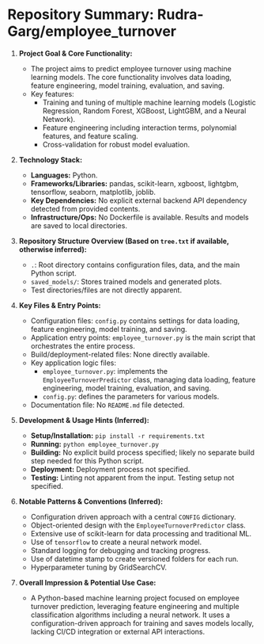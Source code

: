
# Repository Summary: Rudra-Garg/employee_turnover

1.  **Project Goal & Core Functionality:**
    *   The project aims to predict employee turnover using machine learning models. The core functionality involves data loading, feature engineering, model training, evaluation, and saving.
    *   Key features:
        *   Training and tuning of multiple machine learning models (Logistic Regression, Random Forest, XGBoost, LightGBM, and a Neural Network).
        *   Feature engineering including interaction terms, polynomial features, and feature scaling.
        *   Cross-validation for robust model evaluation.

2.  **Technology Stack:**
    *   **Languages:** Python.
    *   **Frameworks/Libraries:** pandas, scikit-learn, xgboost, lightgbm, tensorflow, seaborn, matplotlib, joblib.
    *   **Key Dependencies:** No explicit external backend API dependency detected from provided contents.
    *   **Infrastructure/Ops:** No Dockerfile is available. Results and models are saved to local directories.

3.  **Repository Structure Overview (Based on `tree.txt` if available, otherwise inferred):**
    *   `.`: Root directory contains configuration files, data, and the main Python script.
    *   `saved_models/`: Stores trained models and generated plots.
    *   Test directories/files are not directly apparent.

4.  **Key Files & Entry Points:**
    *   Configuration files: `config.py` contains settings for data loading, feature engineering, model training, and saving.
    *   Application entry points: `employee_turnover.py` is the main script that orchestrates the entire process.
    *   Build/deployment-related files: None directly available.
    *   Key application logic files:
        * `employee_turnover.py`: implements the `EmployeeTurnoverPredictor` class, managing data loading, feature engineering, model training, evaluation, and saving.
        * `config.py`: defines the parameters for various models.
    *   Documentation file: No `README.md` file detected.

5.  **Development & Usage Hints (Inferred):**
    *   **Setup/Installation:** `pip install -r requirements.txt`
    *   **Running:** `python employee_turnover.py`
    *   **Building:** No explicit build process specified; likely no separate build step needed for this Python script.
    *   **Deployment:** Deployment process not specified.
    *   **Testing:** Linting not apparent from the input. Testing setup not specified.

6.  **Notable Patterns & Conventions (Inferred):**
    *   Configuration driven approach with a central `CONFIG` dictionary.
    *   Object-oriented design with the `EmployeeTurnoverPredictor` class.
    *   Extensive use of scikit-learn for data processing and traditional ML.
    *   Use of `tensorflow` to create a neural network model.
    *   Standard logging for debugging and tracking progress.
    *   Use of datetime stamp to create versioned folders for each run.
    *   Hyperparameter tuning by GridSearchCV.

7.  **Overall Impression & Potential Use Case:**
    *   A Python-based machine learning project focused on employee turnover prediction, leveraging feature engineering and multiple classification algorithms including a neural network. It uses a configuration-driven approach for training and saves models locally, lacking CI/CD integration or external API interactions.
